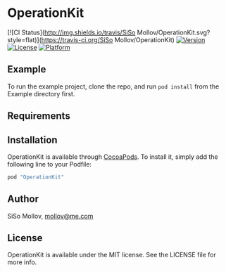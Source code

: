 # OperationKit

[![CI Status](http://img.shields.io/travis/SiSo Mollov/OperationKit.svg?style=flat)](https://travis-ci.org/SiSo Mollov/OperationKit)
[![Version](https://img.shields.io/cocoapods/v/OperationKit.svg?style=flat)](http://cocoapods.org/pods/OperationKit)
[![License](https://img.shields.io/cocoapods/l/OperationKit.svg?style=flat)](http://cocoapods.org/pods/OperationKit)
[![Platform](https://img.shields.io/cocoapods/p/OperationKit.svg?style=flat)](http://cocoapods.org/pods/OperationKit)

## Example

To run the example project, clone the repo, and run `pod install` from the Example directory first.

## Requirements

## Installation

OperationKit is available through [CocoaPods](http://cocoapods.org). To install
it, simply add the following line to your Podfile:

```ruby
pod "OperationKit"
```

## Author

SiSo Mollov, mollov@me.com

## License

OperationKit is available under the MIT license. See the LICENSE file for more info.
